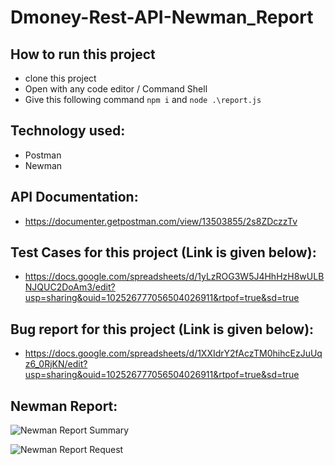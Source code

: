 # Dmoney-Rest-API-Newman_Report

## How to run this project
- clone this project
- Open with any code editor / Command Shell
- Give this following command ``` npm i ``` and ``` node .\report.js ```

## Technology used:
- Postman
- Newman

## API Documentation:
- https://documenter.getpostman.com/view/13503855/2s8ZDczzTv

## Test Cases for this project (Link is given below): 
- https://docs.google.com/spreadsheets/d/1yLzROG3W5J4HhHzH8wULBNJQUC2DoAm3/edit?usp=sharing&ouid=102526777056504026911&rtpof=true&sd=true

## Bug report for this project (Link is given below):
- https://docs.google.com/spreadsheets/d/1XXIdrY2fAczTM0hihcEzJuUqz6_0RjKN/edit?usp=sharing&ouid=102526777056504026911&rtpof=true&sd=true

## Newman Report:

![Newman Report Summary](https://user-images.githubusercontent.com/123433625/214769541-256b62cc-1263-4d3b-a974-d1c6f0861113.png)


![Newman Report Request](https://user-images.githubusercontent.com/123433625/214831225-621762d9-0d53-4e6c-8ef6-c52ca0386f17.png)
